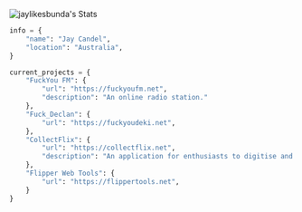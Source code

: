 ![jaylikesbunda's Stats](https://github-readme-stats.vercel.app/api?username=jaylikesbunda&theme=dracula&show_icons=true&hide_border=false&count_private=true)
```python
info = {
    "name": "Jay Candel",
    "location": "Australia",
}

current_projects = {
    "FuckYou FM": {
        "url": "https://fuckyoufm.net",
        "description": "An online radio station."
    },
    "Fuck_Declan": {
        "url": "https://fuckyoudeki.net",
    },
    "CollectFlix": {
        "url": "https://collectflix.net",
        "description": "An application for enthusiasts to digitise and track their physical media collections."
    },
    "Flipper Web Tools": {
        "url": "https://flippertools.net",
    }
}
```
